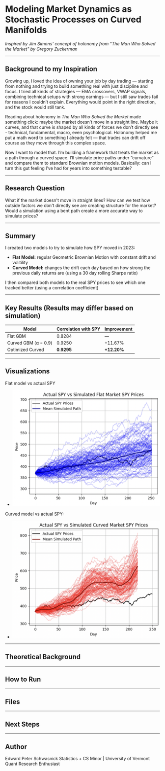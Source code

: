 # Modeling Market Dynamics as Stochastic Processes on Curved Manifolds
*Inspired by Jim Simons' concept of holonomy from "The Man Who Solved the Market" by Gregory Zuckerman*

---

## Background to my Inspiration
Growing up, I loved the idea of owning your job by day trading — starting from nothing and trying to build something real with just discipline and focus. I tried all kinds of strategies — EMA crossovers, VWAP signals, combining technical setups with strong earnings — but I still saw trades fail for reasons I couldn’t explain. Everything would point in the right direction, and the stock would still tank.

Reading about holonomy in *The Man Who Solved the Market* made something click: maybe the market doesn’t move in a straight line. Maybe it curves, and that curve is shaped by all kinds of forces we don’t directly see - technical, fundamental, macro, even psychological. Holonomy helped me put a math word to something I already felt — that trades can drift off course as they move through this complex space.

Now I want to model that. I’m building a framework that treats the market as a path through a curved space. I’ll simulate price paths under “curvature” and compare them to standard Brownian motion models. Basically: can I turn this gut feeling I’ve had for years into something testable?

---

## Research Question
What if the market doesn't move in straight lines? How can we test how outside factors we don't directly see are creating structure for the market? Would a simulation using a bent path create a more accurate way to simulate prices?

---

## Summary
I created two models to try to simulate how SPY moved in 2023:

- **Flat Model:** regular Geometric Brownian Motion with constant drift and volitility
- **Curved Model:** changes the drift each day based on how strong the previous daily returns are (using a 30 day rolling Sharpe ratio)

I then compared both models to the real SPY prices to see which one tracked better (using a correlation coefficient)

---

## Key Results (Results may differ based on simulation)
| Model                | Correlation with SPY | Improvement |
|----------------------|----------------------|-------------|
| Flat GBM             | 0.8284               | —           |
| Curved GBM (α = 0.9) | 0.9250               | +11.67%     |
| Optimized Curved     | **0.9295**           | **+12.20%** |


---

## Visualizations
Flat model vs actual SPY
- ![Flat Model vs Actaul](flat_model_vs_actual.png)

Curved model vs actual SPY:
- ![Curved Model vs Actaul](curved_model_vs_actual.png)

---

## Theoretical Background


---

## How to Run

---

## Files

---

## Next Steps

---

## Author
Edward Peter Schwasnick
Statistics + CS Minor | University of Vermont
Quant Research Enthusiast
